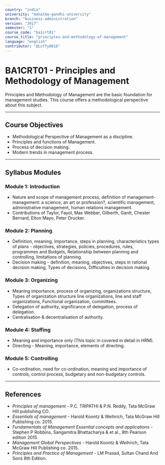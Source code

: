 ```yaml
---
country: "india"
university: "mahatma-gandhi-university"
branch: "business-administration"
version: "2017"
semester: "1"
course_code: "ba1crt01"
course_title: "principles-and-methodology-of-management"
language: "english"
contributor: "@Luffy0016"
---
```

# BA1CRT01 - Principles and Methodology of Management

Principles and Methodology of Management are the basic foundation for management studies. This course offers a methodological perspective about this subject.

---
## Course Objectives

* Methodological Perspective of Management as a discipline.
* Principles and functions of Management.
* Process of decision making.
* Modern trends in management process.

---
## Syllabus Modules

### Module 1: Introduction
* Nature and scope of management process, definition of management-management: a science, an art or profession?, scientific management, administrative management, human relations management.
* Contributions of Taylor, Fayol, Max Webber, Gilberth, Gantt, Chester Bernard, Elton Mayo, Peter Drucker.

### Module 2: Planning
* Definition, meaning, Importance, steps in planning, characteristics types of plans - objectives, strategies, policies, procedures, rules, programmes and Budgets, Relationship between planning and controlling, limitations of planning.
* Decision making - definition, meaning, objectives, steps in rational decision making, Types of decisions, Difficulties in decision making.

### Module 3: Organizing
* Meaning importance, process of organizing, organizations structure, Types of organization structure line organizations, line and staff organizations, Functional organization, committees.
* Delegation of authority, significance of delegation, process of delegation.
* Centralisation & decentralisation of authority.

### Module 4: Staffing
* Meaning and importance only (This topic in covered in detail in HRM).
* Directing - Meaning, importance, elements of directing.

### Module 5: Controlling
* Co-ordination, need for co-ordination, meaning and importance of controls, control process, budgetary and non-budgetary controls.

---
## References
* *Principles of management* - P.C. TRIPATHI & P.Ν. Reddy, Tata McGraw Hill publishing CO.
* *Essentials of management* - Harold Koontz & Weihrich, Tata McGraw Hill Publishing co. 2015.
* *Fundamentals of Management Essential concepts and applications* - Stephen P Robbins, Sangamitra Bhattacharya & et al., 8th Pearson edition 2015.
* *Management Global Perspectives* - Harold Koontz & Weihrich, Tata McGraw Hill Publishing co. 2015.
* *Principles and Practice of Management* - LM Prasad, Sultan Chand And Sons 8th Edition.